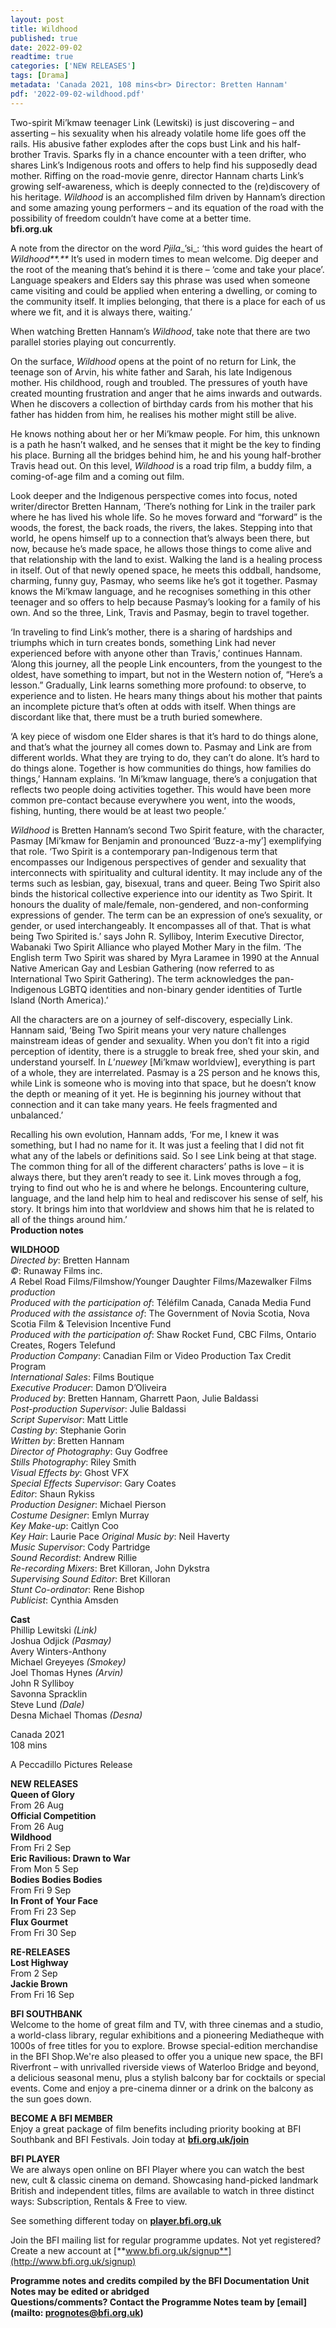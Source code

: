 ```yaml
---
layout: post
title: Wildhood
published: true
date: 2022-09-02
readtime: true
categories: ['NEW RELEASES']
tags: [Drama]
metadata: 'Canada 2021, 108 mins<br> Director: Bretten Hannam'
pdf: '2022-09-02-wildhood.pdf'
---
```


Two-spirit Mi’kmaw teenager Link (Lewitski) is just discovering – and asserting – his sexuality when his already volatile home life goes off the rails. His abusive father explodes after the cops bust Link and his half-brother Travis. Sparks fly in a chance encounter with a teen drifter, who shares Link’s Indigenous roots and offers to help find his supposedly dead mother. Riffing on the road-movie genre, director Hannam charts Link’s growing self-awareness, which is deeply connected to the (re)discovery of his heritage. _Wildhood_ is an accomplished film driven by Hannam’s direction and some amazing young performers – and its equation of the road with the possibility of freedom couldn’t have come at a better time.  
**bfi.org.uk**  

A note from the director on the word _Pjila__’si_: ‘this word guides the heart of _Wildhood**.**_ It’s used in modern times to mean welcome. Dig deeper and the root of the meaning that’s behind it is there – ‘come and take your place’. Language speakers and Elders say this phrase was used when someone came visiting and could be applied when entering a dwelling, or coming to the community itself. It implies belonging, that there is a place for each of us where we fit, and it is always there, waiting.’

When watching Bretten Hannam’s _Wildhood_, take note that there are two parallel stories playing out concurrently.

On the surface, _Wildhood_ opens at the point of no return for Link, the teenage son of Arvin, his white father and Sarah, his late Indigenous mother. His childhood, rough and troubled. The pressures of youth have created mounting frustration and anger that he aims inwards and outwards. When he discovers a collection of birthday cards from his mother that his father has hidden from him, he realises his mother might still be alive.

He knows nothing about her or her Mi’kmaw people. For him, this unknown is a path he hasn’t walked, and he senses that it might be the key to finding his place. Burning all the bridges behind him, he and his young half-brother Travis head out. On this level, _Wildhood_ is a road trip film, a buddy film, a coming-of-age film and a coming out film.

Look deeper and the Indigenous perspective comes into focus, noted writer/director Bretten Hannam, ‘There’s nothing for Link in the trailer park where he has lived his whole life. So he moves forward and “forward” is the woods, the forest, the back roads, the rivers, the lakes. Stepping into that world, he opens himself up to a connection that’s always been there, but now, because he’s made space, he allows those things to come alive and that relationship with the land to exist. Walking the land is a healing process in itself. Out of that newly opened space, he meets this oddball, handsome, charming, funny guy, Pasmay, who seems like he’s got it together. Pasmay knows the Mi’kmaw language, and he recognises something in this other teenager and so offers to help because Pasmay’s looking for a family of his own. And so the three, Link, Travis and Pasmay, begin to travel together.

‘In traveling to find Link’s mother, there is a sharing of hardships and triumphs which in turn creates bonds, something Link had never experienced before with anyone other than Travis,’ continues Hannam. ‘Along this journey, all the people Link encounters, from the youngest to the oldest, have something to impart, but not in the Western notion of, “Here’s a lesson.” Gradually, Link learns something more profound: to observe, to experience and to listen. He hears many things about his mother that paints an incomplete picture that’s often at odds with itself. When things are discordant like that, there must be a truth buried somewhere.

‘A key piece of wisdom one Elder shares is that it’s hard to do things alone, and that’s what the journey all comes down to. Pasmay and Link are from different worlds. What they are trying to do, they can’t do alone. It’s hard to do things alone. Together is how communities do things, how families do things,’ Hannam explains. ‘In Mi’kmaw language, there’s a conjugation that reflects two people doing activities together. This would have been more common pre-contact because everywhere you went, into the woods, fishing, hunting, there would be at least two people.’

_Wildhood_ is Bretten Hannam’s second Two Spirit feature, with the character, Pasmay [Mi’kmaw for Benjamin and pronounced ‘Buzz-a-my’] exemplifying that role. ‘Two Spirit is a contemporary pan-Indigenous term that encompasses our Indigenous perspectives of gender and sexuality that interconnects with spirituality and cultural identity. It may include any of the terms such as lesbian, gay, bisexual, trans and queer. Being Two Spirit also binds the historical collective experience into our identity as Two Spirit. It honours the duality of male/female, non-gendered, and non-conforming expressions of gender. The term can be an expression of one’s sexuality, or gender, or used interchangeably. It encompasses all of that. That is what being Two Spirited is.’ says John R. Sylliboy, Interim Executive Director, Wabanaki Two Spirit Alliance who played Mother Mary in the film. ‘The English term Two Spirit was shared by Myra Laramee in 1990 at the Annual Native American Gay and Lesbian Gathering (now referred to as International Two Spirit Gathering). The term acknowledges the pan-Indigenous LGBTQ identities and non-binary gender identities of Turtle Island (North America).’

All the characters are on a journey of self-discovery, especially Link. Hannam said, ‘Being Two Spirit means your very nature challenges mainstream ideas of gender and sexuality. When you don’t fit into a rigid perception of identity, there is a struggle to break free, shed your skin, and understand yourself. In _L_’_nuewey_ [Mi’kmaw worldview], everything is part of a whole, they are interrelated. Pasmay is a 2S person and he knows this, while Link is someone who is moving into that space, but he doesn’t know the depth or meaning of it yet. He is beginning his journey without that connection and it can take many years. He feels fragmented and unbalanced.’

Recalling his own evolution, Hannam adds, ‘For me, I knew it was something, but I had no name for it. It was just a feeling that I did not fit what any of the labels or definitions said. So I see Link being at that stage. The common thing for all of the different characters’ paths is love – it is always there, but they aren’t ready to see it. Link moves through a fog, trying to find out who he is and where he belongs. Encountering culture, language, and the land help him to heal and rediscover his sense of self, his story. It brings him into that worldview and shows him that he is related to all of the things around him.’  
**Production notes**  

**WILDHOOD**  
_Directed by_: Bretten Hannam  
_©_: Runaway Films inc.  
_A_ Rebel Road Films/Filmshow/Younger Daughter Films/Mazewalker Films _production_  
_Produced with the participation of_: Téléfilm Canada, Canada Media Fund  
_Produced with the assistance of_: The Government of Novia Scotia, Nova Scotia Film & Television Incentive Fund  
_Produced with the participation of_: Shaw Rocket Fund, CBC Films, Ontario Creates, Rogers Telefund  
_Production Company_: Canadian Film or Video Production Tax Credit Program  
_International Sales_: Films Boutique  
_Executive Producer_: Damon D’Oliveira  
_Produced by_: Bretten Hannam, Gharrett Paon, Julie Baldassi  
_Post-production Supervisor_: Julie Baldassi  
_Script Supervisor_: Matt Little  
_Casting by_: Stephanie Gorin  
_Written by_: Bretten Hannam  
_Director of Photography_: Guy Godfree  
_Stills Photography_: Riley Smith  
_Visual Effects by_: Ghost VFX  
_Special Effects Supervisor_: Gary Coates  
_Editor_: Shaun Rykiss  
_Production Designer_: Michael Pierson  
_Costume Designer_: Emlyn Murray  
_Key Make-up_: Caitlyn Coo  
_Key Hair_: Laurie Pace
_Original Music by_: Neil Haverty  
_Music Supervisor_: Cody Partridge  
_Sound Recordist_: Andrew Rillie  
_Re-recording Mixers_: Bret Killoran, John Dykstra  
_Supervising Sound Editor_: Bret Killoran  
_Stunt Co-ordinator_: Rene Bishop  
_Publicist_: Cynthia Amsden  

**Cast**  
Phillip Lewitski _(Link)_  
Joshua Odjick _(Pasmay)_  
Avery Winters-Anthony  
Michael Greyeyes _(Smokey)_  
Joel Thomas Hynes _(Arvin)_  
John R Sylliboy  
Savonna Spracklin  
Steve Lund _(Dale)_  
Desna Michael Thomas _(Desna)_  

Canada 2021  
108 mins  

A Peccadillo Pictures Release  


**NEW RELEASES**  
**Queen of Glory**  
From 26 Aug  
**Official Competition**  
From 26 Aug  
**Wildhood**  
From Fri 2 Sep  
**Eric Ravilious: Drawn to War**  
From Mon 5 Sep  
**Bodies Bodies Bodies**  
From Fri 9 Sep  
**In Front of Your Face**  
From Fri 23 Sep  
**Flux Gourmet**  
From Fri 30 Sep  

**RE-RELEASES**  
**Lost Highway**  
From 2 Sep  
**Jackie Brown**  
From Fri 16 Sep  

**BFI SOUTHBANK**  
Welcome to the home of great film and TV, with three cinemas and a studio, a world-class library, regular exhibitions and a pioneering Mediatheque with 1000s of free titles for you to explore. Browse special-edition merchandise in the BFI Shop.We&#39;re also pleased to offer you a unique new space, the BFI Riverfront – with unrivalled riverside views of Waterloo Bridge and beyond, a delicious seasonal menu, plus a stylish balcony bar for cocktails or special events. Come and enjoy a pre-cinema dinner or a drink on the balcony as the sun goes down.  

**BECOME A BFI MEMBER**  
Enjoy a great package of film benefits including priority booking at BFI Southbank and BFI Festivals. Join today at [**bfi.org.uk/join**](http://www.bfi.org.uk/join)  

**BFI PLAYER**  
 We are always open online on BFI Player where you can watch the best new, cult &amp; classic cinema on demand. Showcasing hand-picked landmark British and independent titles, films are available to watch in three distinct ways: Subscription, Rentals &amp; Free to view.  

See something different today on [**player.bfi.org.uk**](https://player.bfi.org.uk)  

Join the BFI mailing list for regular programme updates. Not yet registered? Create a new account at [**www.bfi.org.uk/signup**](http://www.bfi.org.uk/signup)

**Programme notes and credits compiled by the BFI Documentation Unit  
Notes may be edited or abridged  
Questions/comments? Contact the Programme Notes team by [email](mailto: prognotes@bfi.org.uk)**
